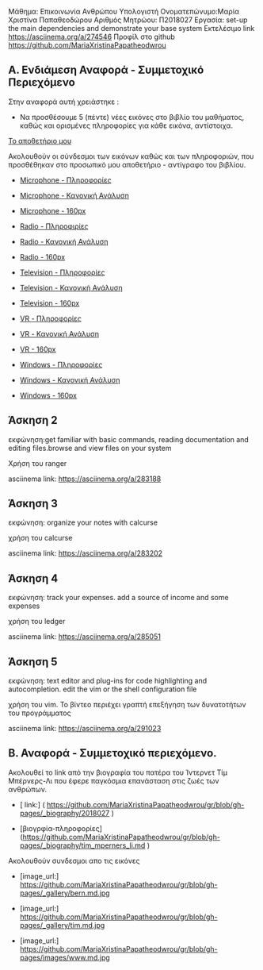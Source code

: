 Μάθημα: Επικοινωνία Ανθρώπου Υπολογιστή
Ονοματεπώνυμο:Μαρία Χριστίνα Παπαθεοδώρου
Αριθμός Μητρώου: Π2018027
Εργασία: set-up the main dependencies and demonstrate your base system
Εκτελέσιμο link https://asciinema.org/a/274546 
Προφίλ στο github https://github.com/MariaXristinaPapatheodwrou


## Α. Ενδιάμεση Αναφορά - Συμμετοχικό Περιεχόμενο

Στην αναφορά αυτή χρειάστηκε :

- Να προσθέσουμε 5 (πέντε) νέες εικόνες στο βιβλίο του μαθήματος, καθώς και ορισμένες πληροφορίες για κάθε εικόνα, αντίστοιχα.

[Το αποθετήριο μου](https://github.com/MariaXristinaPapatheodwrou/gr)

Ακολουθούν οι σύνδεσμοι των εικόνων καθώς και των πληροφοριών, που προσθέθηκαν στο προσωπικό μου αποθετήριο - αντίγραφο του βιβλίου.

 - [Microphone - Πληροφορίες](https://github.com/MariaXristinaPapatheodwrou/gr/blob/gh-pages/_gallery/microphone.md)
 - [Microphone - Κανονική Ανάλυση](https://github.com/MariaXristinaPapatheodwrou/gr/blob/gh-pages/images/microphone.jpg)
 - [Microphone - 160px](https://github.com/MariaXristinaPapatheodwrou/gr/blob/gh-pages/images/microphone-thumb.jpg)

- [Radio - Πληροφιρίες](https://github.com/MariaXristinaPapatheodwrou/gr/blob/gh-pages/_gallery/radio.md)
- [Radio - Κανονική Ανάλυση](https://github.com/MariaXristinaPapatheodwrou/gr/blob/gh-pages/images/radio.jpg)
- [Radio - 160px](https://github.com/MariaXristinaPapatheodwrou/gr/blob/gh-pages/images/radio-thumb.jpg)

- [Television - Πληροφορίες]( https://github.com/MariaXristinaPapatheodwrou/gr/blob/gh-pages/_gallery/television.md)
- [Television - Κανονική Ανάλυση](https://github.com/MariaXristinaPapatheodwrou/gr/blob/gh-pages/images/television.jpg)
- [Television - 160px](https://github.com/MariaXristinaPapatheodwrou/gr/blob/gh-pages/images/television-thumb.jpg)

- [VR - Πληροφορίες](https://github.com/MariaXristinaPapatheodwrou/gr/blob/gh-pages/_gallery/vr.md)
- [VR - Κανονική Ανάλυση](https://github.com/MariaXristinaPapatheodwrou/gr/blob/gh-pages/images/vr.jpg)
- [VR - 160px](https://github.com/MariaXristinaPapatheodwrou/gr/blob/gh-pages/images/vr-thumb.jpg)

- [Windows - Πληροφορίες](https://github.com/MariaXristinaPapatheodwrou/gr/blob/gh-pages/_gallery/windows.md)
- [Windows - Κανονική Ανάλυση](https://github.com/MariaXristinaPapatheodwrou/gr/blob/gh-pages/images/windows.jpg)
- [Windows - 160px](https://github.com/MariaXristinaPapatheodwrou/gr/blob/gh-pages/images/windows-thumb.jpg) 

## Άσκηση 2

εκφώνηση:get familiar with basic commands, reading documentation and editing files.browse and view files on your system

Χρήση του ranger

asciinema link: https://asciinema.org/a/283188

## Άσκηση 3

εκφώνηση: organize your notes with calcurse

χρήση του calcurse

asciinema link: https://asciinema.org/a/283202

## Άσκηση 4

εκφώνηση: track your expenses.	add a source of income and some expenses

χρήση του ledger

asciinema link: https://asciinema.org/a/285051

## Άσκηση 5

εκφώνηση: text editor and plug-ins for code highlighting and autocompletion. edit the vim or the shell configuration file

χρήση του vim. Το βίντεο περιέχει γραπτή επεξήγηση των δυνατοτήτων του προγράμματος 

asciinema link: https://asciinema.org/a/291023

## Β. Αναφορά - Συμμετοχικό περιεχόμενο.

Ακολουθεί το link από την βιογραφία του πατέρα του Ίντερνετ Τίμ Μπέρνερς-Λι που έφερε παγκόσμια επανάσταση στις ζωές των ανθρώπων.

- [ link:] ( https://github.com/MariaXristinaPapatheodwrou/gr/blob/gh-pages/_biography/2018027 ) 

- [βιογρφία-πληροφορίες] (https://github.com/MariaXristinaPapatheodwrou/gr/blob/gh-pages/_biography/tim_mperners_li.md )

Ακολουθούν συνδεσμοι απο τις εικόνες 

- [image_url:] https://github.com/MariaXristinaPapatheodwrou/gr/blob/gh-pages/_gallery/bern.md.jpg
  
- [image_url:] https://github.com/MariaXristinaPapatheodwrou/gr/blob/gh-pages/_gallery/tim.md.jpg
  
- [image_url:] https://github.com/MariaXristinaPapatheodwrou/gr/blob/gh-pages/images/www.md.jpg

